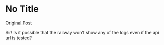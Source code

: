 # No Title

[Original Post](https://discourse.onlinedegree.iitm.ac.in/t/169029/670)

<p>Sir! Is it possible that the railway won’t show any of the logs even if the api url is tested?</p>